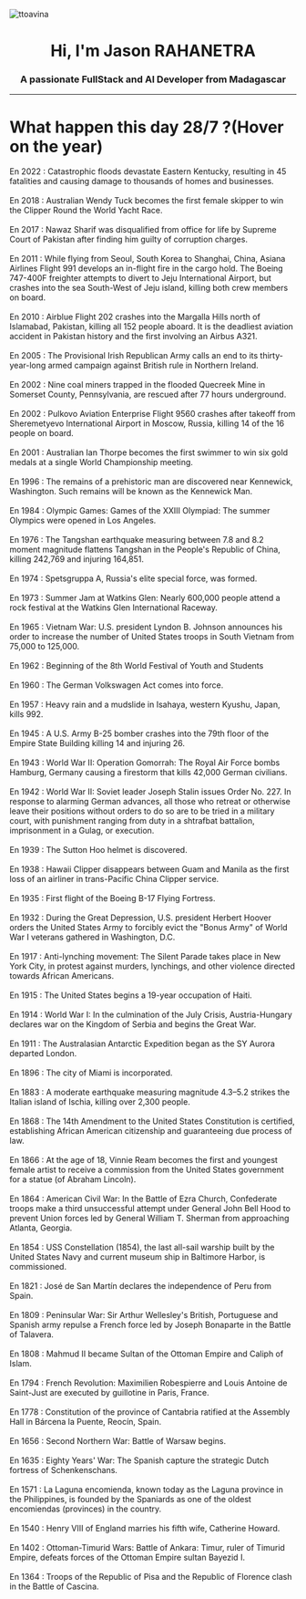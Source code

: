 
<p align="left"> <img src="https://komarev.com/ghpvc/?username=ttoavina&label=Profile%20views&color=0e75b6&style=flat" alt="ttoavina" /> </p>
<h1 align="center">Hi, I'm Jason RAHANETRA</h1>
<h3 align="center">A passionate FullStack and AI Developer from Madagascar</h3>
    
<hr/>
<h1> What happen this day 28/7 ?(Hover on the year)</h1>

En 2022 : Catastrophic floods devastate Eastern Kentucky, resulting in 45 fatalities and causing damage to thousands of homes and businesses.
<br/><br/>
En 2018 : Australian Wendy Tuck becomes the first female skipper to win the Clipper Round the World Yacht Race.
<br/><br/>
En 2017 : Nawaz Sharif was disqualified from office for life by Supreme Court of Pakistan after finding him guilty of corruption charges.
<br/><br/>
En 2011 : While flying from Seoul, South Korea to Shanghai, China, Asiana Airlines Flight 991 develops an in-flight fire in the cargo hold. The Boeing 747-400F freighter attempts to divert to Jeju International Airport, but crashes into the sea South-West of Jeju island, killing both crew members on board.
<br/><br/>
En 2010 : Airblue Flight 202 crashes into the Margalla Hills north of Islamabad, Pakistan, killing all 152 people aboard. It is the deadliest aviation accident in Pakistan history and the first involving an Airbus A321.
<br/><br/>
En 2005 : The Provisional Irish Republican Army calls an end to its thirty-year-long armed campaign against British rule in Northern Ireland.
<br/><br/>
En 2002 : Nine coal miners trapped in the flooded Quecreek Mine in Somerset County, Pennsylvania, are rescued after 77 hours underground.
<br/><br/>
En 2002 : Pulkovo Aviation Enterprise Flight 9560 crashes after takeoff from Sheremetyevo International Airport in Moscow, Russia, killing 14 of the 16 people on board.
<br/><br/>
En 2001 : Australian Ian Thorpe becomes the first swimmer to win six gold medals at a single World Championship meeting.
<br/><br/>
En 1996 : The remains of a prehistoric man are discovered near Kennewick, Washington. Such remains will be known as the Kennewick Man.
<br/><br/>
En 1984 : Olympic Games: Games of the XXIII Olympiad: The summer Olympics were opened in Los Angeles.
<br/><br/>
En 1976 : The Tangshan earthquake measuring between 7.8 and 8.2 moment magnitude flattens Tangshan in the People's Republic of China, killing 242,769 and injuring 164,851.
<br/><br/>
En 1974 : Spetsgruppa A, Russia's elite special force, was formed.
<br/><br/>
En 1973 : Summer Jam at Watkins Glen: Nearly 600,000 people attend a rock festival at the Watkins Glen International Raceway.
<br/><br/>
En 1965 : Vietnam War: U.S. president Lyndon B. Johnson announces his order to increase the number of United States troops in South Vietnam from 75,000 to 125,000.
<br/><br/>
En 1962 : Beginning of the 8th World Festival of Youth and Students
<br/><br/>
En 1960 : The German Volkswagen Act comes into force.
<br/><br/>
En 1957 : Heavy rain and a mudslide in Isahaya, western Kyushu, Japan, kills 992.
<br/><br/>
En 1945 : A U.S. Army B-25 bomber crashes into the 79th floor of the Empire State Building killing 14 and injuring 26.
<br/><br/>
En 1943 : World War II: Operation Gomorrah: The Royal Air Force bombs Hamburg, Germany causing a firestorm that kills 42,000 German civilians.
<br/><br/>
En 1942 : World War II: Soviet leader Joseph Stalin issues Order No. 227. In response to alarming German advances, all those who retreat or otherwise leave their positions without orders to do so are to be tried in a military court, with punishment ranging from duty in a shtrafbat battalion, imprisonment in a Gulag, or execution.
<br/><br/>
En 1939 : The Sutton Hoo helmet is discovered.
<br/><br/>
En 1938 : Hawaii Clipper disappears between Guam and Manila as the first loss of an airliner in trans-Pacific China Clipper service.
<br/><br/>
En 1935 : First flight of the Boeing B-17 Flying Fortress.
<br/><br/>
En 1932 : During the Great Depression, U.S. president Herbert Hoover orders the United States Army to forcibly evict the "Bonus Army" of World War I veterans gathered in Washington, D.C.
<br/><br/>
En 1917 : Anti-lynching movement: The Silent Parade takes place in New York City, in protest against murders, lynchings, and other violence directed towards African Americans.
<br/><br/>
En 1915 : The United States begins a 19-year occupation of Haiti.
<br/><br/>
En 1914 : World War I: In the culmination of the July Crisis, Austria-Hungary declares war on the Kingdom of Serbia and begins the Great War.
<br/><br/>
En 1911 : The Australasian Antarctic Expedition began as the SY Aurora departed London.
<br/><br/>
En 1896 : The city of Miami is incorporated.
<br/><br/>
En 1883 : A moderate earthquake measuring magnitude 4.3–5.2 strikes the Italian island of Ischia, killing over 2,300 people.
<br/><br/>
En 1868 : The 14th Amendment to the United States Constitution is certified, establishing African American citizenship and guaranteeing due process of law.
<br/><br/>
En 1866 : At the age of 18, Vinnie Ream becomes the first and youngest female artist to receive a commission from the United States government for a statue (of Abraham Lincoln).
<br/><br/>
En 1864 : American Civil War: In the Battle of Ezra Church, Confederate troops make a third unsuccessful attempt under General John Bell Hood to prevent Union forces led by General William T. Sherman from approaching Atlanta, Georgia.
<br/><br/>
En 1854 : USS Constellation (1854), the last all-sail warship built by the United States Navy and current museum ship in Baltimore Harbor, is commissioned.
<br/><br/>
En 1821 : José de San Martín declares the independence of Peru from Spain.
<br/><br/>
En 1809 : Peninsular War: Sir Arthur Wellesley's British, Portuguese and Spanish army repulse a French force led by Joseph Bonaparte in the Battle of Talavera.
<br/><br/>
En 1808 : Mahmud II became Sultan of the Ottoman Empire and Caliph of Islam.
<br/><br/>
En 1794 : French Revolution: Maximilien Robespierre and Louis Antoine de Saint-Just are executed by guillotine in Paris, France.
<br/><br/>
En 1778 : Constitution of the province of Cantabria ratified at the Assembly Hall in Bárcena la Puente, Reocín, Spain.
<br/><br/>
En 1656 : Second Northern War: Battle of Warsaw begins.
<br/><br/>
En 1635 : Eighty Years' War: The Spanish capture the strategic Dutch fortress of Schenkenschans.
<br/><br/>
En 1571 : La Laguna encomienda, known today as the Laguna province in the Philippines, is founded by the Spaniards as one of the oldest encomiendas (provinces) in the country.
<br/><br/>
En 1540 : Henry VIII of England marries his fifth wife, Catherine Howard.
<br/><br/>
En 1402 : Ottoman-Timurid Wars: Battle of Ankara: Timur, ruler of Timurid Empire, defeats forces of the Ottoman Empire sultan Bayezid I.
<br/><br/>
En 1364 : Troops of the Republic of Pisa and the Republic of Florence clash in the Battle of Cascina.
<br/><br/>
